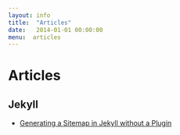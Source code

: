 ```yaml
---
layout: info
title:  "Articles"
date:   2014-01-01 00:00:00
menu:  articles
---
```


Articles
=================

## Jekyll ##
* [Generating a Sitemap in Jekyll without a Plugin](http://davidensinger.com/2013/03/generating-a-sitemap-in-jekyll-without-a-plugin/)